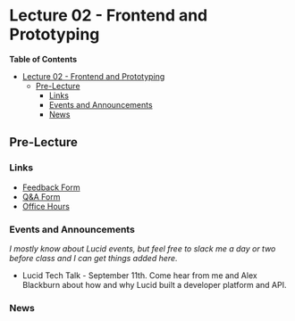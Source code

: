 # Lecture 02 - Frontend and Prototyping

<!-- START doctoc generated TOC please keep comment here to allow auto update -->

**Table of Contents**

- [Lecture 02 - Frontend and Prototyping](#lecture-02---frontend-and-prototyping)
  - [Pre-Lecture](#pre-lecture)
    - [Links](#links)
    - [Events and Announcements](#events-and-announcements)
    - [News](#news)

<!-- END doctoc generated TOC please keep comment here to allow auto update -->

## Pre-Lecture

### Links

- [Feedback Form](https://docs.google.com/forms/d/e/1FAIpQLSdcu-u0LD5kB9rhOcA7E1ZCw6w05RlejzrFrRALEz7krkLjVQ/viewform?usp=sf_link)
- [Q&A Form](https://docs.google.com/forms/d/e/1FAIpQLSd4c3JqKFSybays7xUNk3EeiUaDak7XvRqRyosng0ATCZf2bQ/viewform?usp=sf_link)
- [Office Hours](https://calendly.com/hhenrichsen)

### Events and Announcements

_I mostly know about Lucid events, but feel free to slack me a day or two before
class and I can get things added here._

- Lucid Tech Talk - September 11th. Come hear from me and Alex Blackburn about
  how and why Lucid built a developer platform and API.

### News
